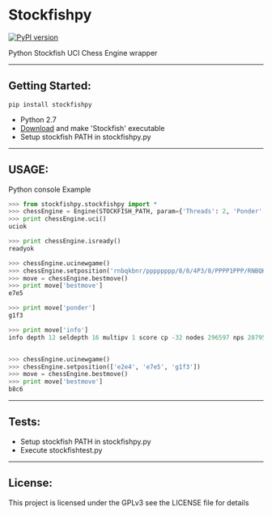 # Stockfishpy

[![PyPI
version](https://badge.fury.io/py/stockfishpy.svg)](https://badge.fury.io/py/stockfishpy)

Python Stockfish UCI Chess Engine wrapper

------------------------------------------------------------------------

## Getting Started:

    pip install stockfishpy

-   Python 2.7
-   [Download](http://www.stockfishchess.com/) and make 'Stockfish'
    executable
-   Setup stockfish PATH in stockfishpy.py

------------------------------------------------------------------------

## USAGE:

Python console Example

``` python
>>> from stockfishpy.stockfishpy import *
>>> chessEngine = Engine(STOCKFISH_PATH, param={'Threads': 2, 'Ponder': 'true'})
>>> print chessEngine.uci()
uciok

>>> print chessEngine.isready()
readyok

>>> chessEngine.ucinewgame()
>>> chessEngine.setposition('rnbqkbnr/pppppppp/8/8/4P3/8/PPPP1PPP/RNBQKBNR b KQkq e3 0 1')
>>> move = chessEngine.bestmove()
>>> print move['bestmove']
e7e5

>>> print move['ponder']
g1f3

>>> print move['info']
info depth 12 seldepth 16 multipv 1 score cp -32 nodes 296597 nps 2879582 tbhits 0 time 103 pv e7e5 g1f3 b8c6 f1b5 g8f6 d2d3 f8c5 e1g1 e8g8 b5c6 d7c6 f3e5 d8e7


>>> chessEngine.ucinewgame()
>>> chessEngine.setposition(['e2e4', 'e7e5', 'g1f3'])
>>> move = chessEngine.bestmove()
>>> print move['bestmove']
b8c6
```

------------------------------------------------------------------------

## Tests:

-   Setup stockfish PATH in stockfishpy.py
-   Execute stockfishtest.py

------------------------------------------------------------------------

## License:

This project is licensed under the GPLv3 see the LICENSE file for
details
